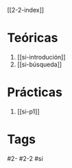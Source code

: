 [[2-2-index]]
# Teóricas
1. [[si-introdución]]
2. [[si-búsqueda]]
# Prácticas
1. [[si-p1]]
# Tags
#2- 
#2-2 
#si